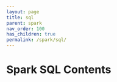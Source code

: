 ```yaml
---
layout: page
title: sql
parent: spark
nav_order: 100
has_children: true
permalink: /spark/sql/
---
```

# Spark SQL Contents
